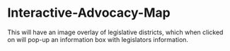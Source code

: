# Interactive-Advocacy-Map
This will have an image overlay of legislative districts, which when clicked on will pop-up an information box with legislators information.

